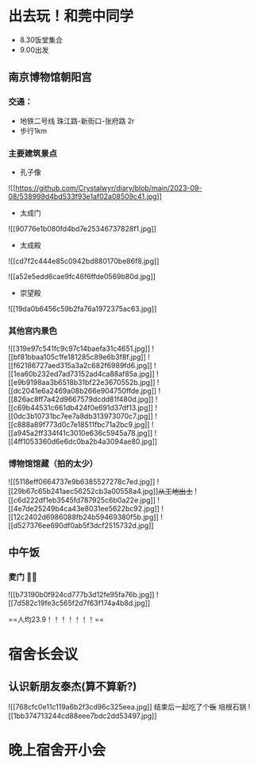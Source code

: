 # 出去玩！和莞中同学

- 8.30饭堂集合
- 9.00出发
## 南京博物馆朝阳宫

### 交通：

- 地铁二号线 珠江路-新街口-张府路 2r
- 步行1km

### 主要建筑景点

- 孔子像

![[https://github.com/Crystalwyr/diary/blob/main/2023-09-08/538999d4bd533f93e1af02a08509c41.jpg]]

- 太成门

![[90776e1b080fd4bd7e25346737828f1.jpg]]

- 太成殿

![[cd7f2c444e85c0942bd880170be86f8.jpg]]

![[a52e5edd6cae9fc46f6ffde0569b80d.jpg]]

- 崇望殿

![[19da0b6456c59b2fa76a1972375ac63.jpg]]

### 其他宫内景色

![[319e97c541fc9c97c14baefa31c4651.jpg]]
![[bf81bbaa105c1fe181285c89e6b3f8f.jpg]]
![[f62186727aed315a3a2c682f6989fd6.jpg]]
![[1ea60b232ed7ad73152ad4ca88af85a.jpg]]
![[e9b9198aa3b6518b31bf22e3670552b.jpg]]
![[dc2041e6a2469a08b266e904750ffde.jpg]]
![[826ac8ff7a42d9667579dcdd81f480d.jpg]]
![[c69b44531c661db424f0e691d37df13.jpg]]
![[0dc3b10731bc7ee7a8db313973070c7.jpg]]
![[c888a89f773d0c7e18511fbc71a2bc9.jpg]]
![[a945a2ff334f41c3010e636c5945a78.jpg]]
![[4ff1053360d6e6dc0ba2b4a3094ae80.jpg]]

### 博物馆馆藏（拍的太少）

![[5118eff0664737e9b6385527278c7ed.jpg]]
![[29b67c65b241aec56252cb3a00558a4.jpg]]~~从工地出土~~
![[c6d222df1eb3545fd787925c6b0a22e.jpg]]
![[4e7de25249b4ca43e8031ee5622bc92.jpg]]
![[12c2402d6986088fb24b59469380f5b.jpg]]
![[d527376ee690df0ab5f3dcf2515732d.jpg]]

## 中午饭

### 麦门 🙏🏻
![[b73190b0f924cd777b3d12fe95fa76b.jpg]]
![[7d582c19fe3c565f2d7f63f174a4b8d.jpg]]

==人均23.9！！！！！！！==

# 宿舍长会议

## 认识新朋友泰杰(算不算新?)

![[768cfc0e11c119a6b2f3cd96c325eea.jpg]]
结束后一起吃了个~~饭~~ 培根石锅
![[1bb374713244cd88eee7bdc2dd53497.jpg]]

# 晚上宿舍开小会



